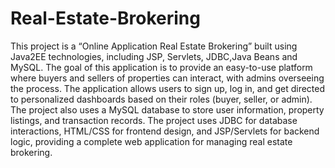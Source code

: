 # Real-Estate-Brokering
This project is a “Online Application Real Estate Brokering” built using Java2EE technologies, including JSP, Servlets, JDBC,Java Beans and MySQL. The goal of this application is to provide an easy-to-use platform where buyers and sellers of properties can interact, with admins overseeing the process.
The application allows users to sign up, log in, and get directed to personalized dashboards
based on their roles (buyer, seller, or admin). The project also uses a MySQL database to
store user information, property listings, and transaction records.
The project uses JDBC for database interactions, HTML/CSS for frontend design, and
JSP/Servlets for backend logic, providing a complete web application for managing real
estate brokering.
